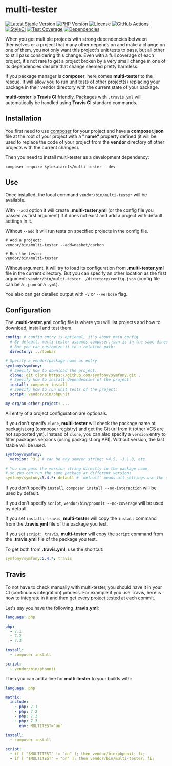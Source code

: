 # multi-tester

[![Latest Stable Version](https://poser.pugx.org/kylekatarnls/multi-tester/v/stable.png)](https://packagist.org/packages/kylekatarnls/multi-tester)
[![PHP Version](https://img.shields.io/packagist/php-v/kylekatarnls/multi-tester.svg)](https://php.net)
[![License](https://poser.pugx.org/kylekatarnls/multi-tester/license)](https://packagist.org/packages/kylekatarnls/multi-tester)
[![GitHub Actions](https://img.shields.io/endpoint.svg?url=https%3A%2F%2Factions-badge.atrox.dev%2Fkylekatarnls%2Fmulti-tester%2Fbadge&label=Build&logo=none)](https://github.com/kylekatarnls/multi-tester/actions)
[![StyleCI](https://styleci.io/repos/168829625/shield?style=flat)](https://styleci.io/repos/168829625)
[![Test Coverage](https://codeclimate.com/github/kylekatarnls/multi-tester/badges/coverage.svg)](https://codecov.io/github/kylekatarnls/multi-tester?branch=master)
[![Dependencies](https://tidelift.com/badges/github/kylekatarnls/multi-tester)](https://tidelift.com/subscription/pkg/packagist-pug-php-pug?utm_source=packagist-pug-php-pug&utm_medium=referral&utm_campaign=readme)

When you get multiple projects with strong dependencies between themselves or a project that many other depends on
and make a change on one of them, you not only want this project's unit tests to pass, but all other to still pass
considering this change. Even with a full coverage of each project, it's not rare to get a project broken by a very
small change in one of its dependencies despite that change seemed pretty harmless.

If you package manager is **composer**, here comes **multi-tester** to the rescue. It will allow you to run unit tests
of other project(s) replacing your package in their vendor directory with the current state of your package.

**multi-tester** is **Travis CI** friendly. Packages with `.travis.yml` will automatically be handled using **Travis CI**
standard commands.

## Installation

You first need to use [composer](https://getcomposer.org) for your project and have a **composer.json** file at the
root of your project with a **"name"** property defined (it will be used to replace the code of your project from the
**vendor** directory of other projects with the current changes).

Then you need to install multi-tester as a development dependency:
```
composer require kylekatarnls/multi-tester --dev
```

## Use

Once installed, the local command `vendor/bin/multi-tester` will be available.

With `--add` option it will create **.multi-tester.yml** (or the config file you passed as first argument)
if it does not exist and add a project with default settings in it.

Without `--add` it will run tests on specified projects in the config file.

```
# Add a project:
vendor/bin/multi-tester --add=nesbot/carbon

# Run the tests:
vendor/bin/multi-tester
```

Without argument, it will try to load its configuration from **.multi-tester.yml** file in the current directory.
But you can specify an other location as the first argument: `vendor/bin/multi-tester ./directory/config.json`
(config file can be a `.json` or a `.yml`).

You also can get detailed output with `-v` or `--verbose` flag.

## Configuration

The **.multi-tester.yml** config file is where you will list projects and how to download, install and test them.

```yaml
config: # config entry is optional, it's about main config
  # By default, multi-tester assumes composer.json is in the same directory than .multi-tester.yml
  # But you can customize it to a relative path:
  directory: ../foobar

# Specify a vendor/package name as entry
symfony/symfony:
  # Specify how to download the project:
  clone: git clone https://github.com/symfony/symfony.git .
  # Specify how to install dependencies of the project:
  install: composer install
  # Specify how to run unit tests of the project:
  script: vendor/bin/phpunit

my-org/an-other-project: ...
```

All entry of a project configuration are optionals.

If you don't specify `clone`, **multi-tester** will check the package name at packagist.org (composer registry) and
get the Git url from it (other VCS are not supported yet). Instead of `clone`, you can also specify a `version` entry
to filter packages versions (using packagist.org API). Without version, the last stable will be used.


```yaml
symfony/symfony:
  version: ^3.2 # can be any semver string: >4.5, ~3.1.0, etc.

# You can pass the version string directly in the package name,
# so you can run the same package at different versions
symfony/symfony:5.4.*: default # 'default' means all settings use the default one
```

If you don't specify `install`, `composer install --no-interaction` will be used by default.

If you don't specify `script`, `vendor/bin/phpunit --no-coverage` will be used by default.

If you set `install: travis`, **multi-tester** will copy the `install` command from the **.travis.yml** file of
the package you test.

If you set `script: travis`, **multi-tester** will copy the `script` command from the **.travis.yml** file of
the package you test.

To get both from **.travis.yml**, use the shortcut:

```yaml
symfony/symfony:5.4.*: travis
```

## Travis

To not have to check manually with multi-tester, you should have it in your CI (continuous integration) process.
For example if you use Travis, here is how to integrate in it and then get every project tested at each commit.

Let's say you have the following **.travis.yml**:

```yaml
language: php

php:
  - 7.1
  - 7.2
  - 7.3

install:
  - composer install

script:
  - vendor/bin/phpunit
```

Then you can add a line for **multi-tester** to your builds with:

```yaml
language: php

matrix:
  include:
    - php: 7.1
    - php: 7.2
    - php: 7.3
    - php: 7.3
      env: MULTITEST='on'

install:
  - composer install

script:
  - if [ "$MULTITEST" != "on" ]; then vendor/bin/phpunit; fi;
  - if [ "$MULTITEST" = "on" ]; then vendor/bin/multi-tester; fi;
```
